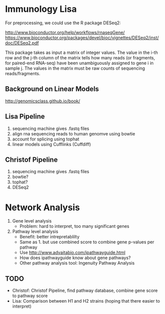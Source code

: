 # Immunology Lisa

For preprocessing, we could use the R package DESeq2:

http://www.bioconductor.org/help/workflows/rnaseqGene/
https://www.bioconductor.org/packages/devel/bioc/vignettes/DESeq2/inst/doc/DESeq2.pdf

This package takes as input a matrix of integer values.
The value in the i-th row and the j-th column of the matrix tells how many reads (or fragments, for paired-end RNA-seq) have been unambiguously assigned to gene i in sample j.
The values in the matrix must be raw counts of sequencing reads/fragments.

## Background on Linear Models

http://genomicsclass.github.io/book/

## Lisa Pipeline

1. sequencing machine gives .fastq files
2. align rna sequencing reads to human genomve using bowtie
3. account for splicing using tophat
4. linear models using Cufflinks (Cuffdiff)

## Christof Pipeline

1. sequencing machine gives .fastq files
2. bowtie?
3. tophat?
4. DESeq2

# Network Analysis

1. Gene level analysis
    * Problem: hard to interpret, too many significant genes
2. Pathway level analysis
    * Benefit: better intrepretablilty
    * Same as 1. but use combined score to combine gene p-values per pathway
    * Use http://www.advaitabio.com/ipathwayguide.html
    * How does ipathwayguide know about gene pathways?
    * Other pathway analysis tool: Ingenuity Pathway Analysis

## TODO

* Christof: Christof Pipeline, find pathway database, combine gene score to pathway score
* Lisa: Comparison between H1 and H2 strains (hoping that there easier to interpret)
